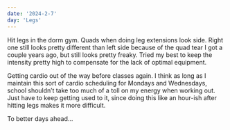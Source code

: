 ```yaml
---
date: '2024-2-7'
day: 'Legs'
---
```


Hit legs in the dorm gym. Quads when doing leg extensions look side. Right one still looks pretty different than left side because of the quad tear I got a couple years ago, but still looks pretty freaky. Tried my best to keep the intensity pretty high to compensate for the lack of optimal equipment.

Getting cardio out of the way before classes again. I think as long as I maintain this sort of cardio scheduling for Mondays and Wednesdays, school shouldn’t take too much of a toll on my energy when working out. Just have to keep getting used to it, since doing this like an hour-ish after hitting legs makes it more difficult.

To better days ahead…